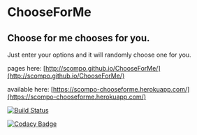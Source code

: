 # ChooseForMe

## Choose for me chooses for you.
Just enter your options and it will randomly choose one for you.

pages here: [http://scompo.github.io/ChooseForMe/](http://scompo.github.io/ChooseForMe/)

available here: [https://scompo-chooseforme.herokuapp.com/](https://scompo-chooseforme.herokuapp.com/)

[![Build Status](https://travis-ci.org/scompo/ChooseForMe.svg?branch=master)](https://travis-ci.org/scompo/ChooseForMe)

[![Codacy Badge](https://api.codacy.com/project/badge/grade/43cc2f0f407e45dc840ffe42a5078af2)](https://www.codacy.com/app/scompo/ChooseForMe)
